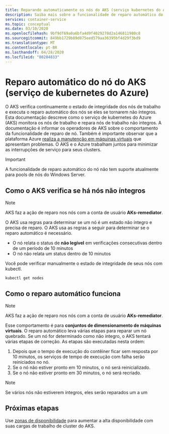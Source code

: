```yaml
---
title: Reparando automaticamente os nós do AKS (serviço kubernetes do Azure)
description: Saiba mais sobre a funcionalidade de reparo automático do nó e como o AKS corrige os nós de trabalho interrompidos.
services: container-service
ms.topic: conceptual
ms.date: 03/10/2020
ms.openlocfilehash: 9bf9df69a0a6bfa4d9f4029278d2a146811980c8
ms.sourcegitcommit: 849bb1729b89d075eed579aa36395bf4d29f3bd9
ms.translationtype: MT
ms.contentlocale: pt-BR
ms.lasthandoff: 04/28/2020
ms.locfileid: "80284833"
---
```

# <a name="azure-kubernetes-service-aks-node-auto-repair"></a>Reparo automático do nó do AKS (serviço de kubernetes do Azure)

O AKS verifica continuamente o estado de integridade dos nós de trabalho e executa o reparo automático dos nós se eles se tornarem não íntegros. Esta documentação descreve como o serviço de kubernetes do Azure (AKS) monitora os nós de trabalho e repara nós de trabalho não íntegros.  A documentação é informar os operadores de AKS sobre o comportamento da funcionalidade de reparo de nó. Também é importante observar que a plataforma Azure [realiza a manutenção em máquinas virtuais][vm-updates] que apresentam problemas. O AKS e o Azure trabalham juntos para minimizar as interrupções de serviço para seus clusters.

> [!Important]
> A funcionalidade de reparo automático do nó não tem suporte atualmente para pools de nós do Windows Server.

## <a name="how-aks-checks-for-unhealthy-nodes"></a>Como o AKS verifica se há nós não íntegros

> [!Note]
> AKS faz a ação de reparo nos nós com a conta de usuário **AKs-remediator**.

O AKS usa regras para determinar se um nó é um estado não íntegro e precisa de reparo. O AKS usa as regras a seguir para determinar se o reparo automático é necessário.

* O nó relata o status de **não legível** em verificações consecutivas dentro de um período de 10 minutos
* O nó não relata um status dentro de 10 minutos

Você pode verificar manualmente o estado de integridade de seus nós com kubectl. 

```
kubectl get nodes
```

## <a name="how-automatic-repair-works"></a>Como o reparo automático funciona

> [!Note]
> AKS faz a ação de reparo nos nós com a conta de usuário **AKs-remediator**.

Esse comportamento é para **conjuntos de dimensionamento de máquinas virtuais**.  O reparo automático leva várias etapas para reparar um nó quebrado.  Se um nó for determinado como não íntegro, o AKS tentará várias etapas de correção.  As etapas são executadas nesta ordem:

1. Depois que o tempo de execução do contêiner ficar sem resposta por 10 minutos, os serviços de tempo de execução com falha serão reiniciados no nó.
2. Se o nó não estiver pronto em 10 minutos, o nó será reinicializado.
3. Se o nó não estiver pronto em 30 minutos, o nó será recriado.

> [!Note]
> Se vários nós não estiverem íntegros, eles serão reparados um a um

## <a name="next-steps"></a>Próximas etapas

Use [zonas de disponibilidade][availability-zones] para aumentar a alta disponibilidade com suas cargas de trabalho de cluster do AKS.

<!-- LINKS - External -->

<!-- LINKS - Internal -->
[availability-zones]: ./availability-zones.md
[vm-updates]: ../virtual-machines/maintenance-and-updates.md
